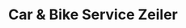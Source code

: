 ---
title: "Car & Bike Service Zeiler"
url: /lonnerstadt/car-und-bike-service-zeiler/
shop: Autowerkstatt
---